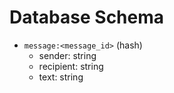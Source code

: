 # Database Schema

- `message:<message_id>` (hash)
  - sender: string
  - recipient: string
  - text: string
